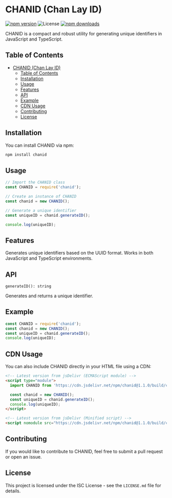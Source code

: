 # CHANID (Chan Lay ID)

[![npm version](https://badge.fury.io/js/chanid.svg)](https://www.npmjs.com/package/chanid)
![License](https://img.shields.io/github/license/chanmyaemaung/chanid)
[![npm downloads](https://img.shields.io/npm/dt/chanid.svg)](https://www.npmjs.com/package/chanid)

CHANID is a compact and robust utility for generating unique identifiers in JavaScript and TypeScript.

## Table of Contents

- [CHANID (Chan Lay ID)](#chanid-chan-lay-id)
  - [Table of Contents](#table-of-contents)
  - [Installation](#installation)
  - [Usage](#usage)
  - [Features](#features)
  - [API](#api)
  - [Example](#example)
  - [CDN Usage](#cdn-usage)
  - [Contributing](#contributing)
  - [License](#license)

## Installation

You can install CHANID via npm:

```bash
npm install chanid
```

## Usage

```js
// Import the CHANID class
const CHANID = require('chanid');

// Create an instance of CHANID
const chanid = new CHANID();

// Generate a unique identifier
const uniqueID = chanid.generateID();

console.log(uniqueID);
```

## Features

Generates unique identifiers based on the UUID format.
Works in both JavaScript and TypeScript environments.


## API
`generateID(): string`

Generates and returns a unique identifier.

## Example

```js
const CHANID = require('chanid');
const chanid = new CHANID();
const uniqueID = chanid.generateID();
console.log(uniqueID);
```

## CDN Usage

You can also include CHANID directly in your HTML file using a CDN:

```html
<!-- Latest version from jsDelivr (ECMAScript module) -->
<script type="module">
  import CHANID from 'https://cdn.jsdelivr.net/npm/chanid@1.1.0/build/chanid.mjs';

  const chanid = new CHANID();
  const uniqueID = chanid.generateID();
  console.log(uniqueID);
</script>

<!-- Latest version from jsDelivr (Minified script) -->
<script nomodule src="https://cdn.jsdelivr.net/npm/chanid@1.1.0/build/chanid.min.js"></script>
```

## Contributing

If you would like to contribute to CHANID, feel free to submit a pull request or open an issue.

## License

This project is licensed under the ISC License - see the `LICENSE.md` file for details.